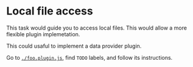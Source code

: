 # Local file access

This task would guide you to access local files. This would allow a more
flexible plugin implemetation.

This could usaful to implement a data provider plugin.

Go to [`./foo.plugin.js`](./foo.plugin.js), find `TODO` labels, and follow its
instructions.
